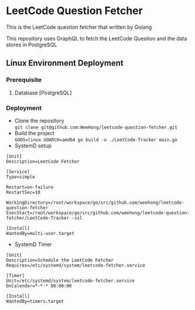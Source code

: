# LeetCode Question Fetcher
This is the LeetCode question fetcher that written by Golang

This repository uses GraphQL to fetch the LeetCode Question and the data stores in PostgreSQL

## Linux Environment Deployment

### Prerequisite
1. Database [PostgreSQL]

### Deployment
- Clone the repository<br/>
`git clone git@github.com:WeeHong/leetcode-question-fetcher.git`
- Build the project<br/>
`GOOS=linux GOARCH=amd64 go build -o ./LeetCode-Tracker main.go`
- SystemD setup
```
[Unit]
Description=LeetCode Fetcher

[Service]
Type=simple

Restart=on-failure
RestartSec=10

WorkingDirectory=/root/workspace/go/src/github.com/weehong/leetcode-question-fetcher
ExecStart=/root/workspace/go/src/github.com/weehong/leetcode-question-fetcher/LeetCode-Tracker -ssl

[Install]
WantedBy=multi-user.target
```
- SystemD Timer
```
[Unit]
Description=Schedule the LeetCode Fetcher
Requires=/etc/systemd/system/leetcode-fetcher.service

[Timer]
Unit=/etc/systemd/system/leetcode-fetcher.service
OnCalendar=*-*-* 00:00:00

[Install]
WantedBy=timers.target
```
